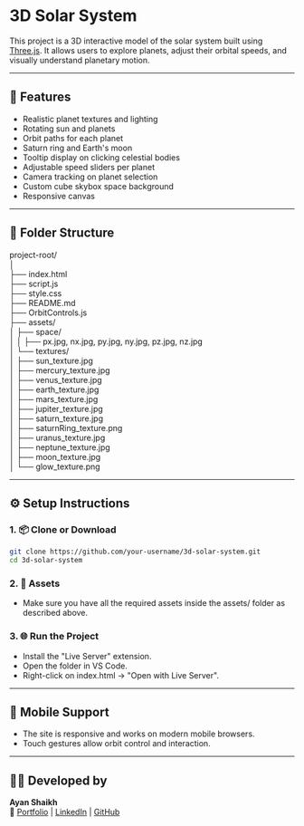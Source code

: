 # 3D Solar System
This project is a 3D interactive model of the solar system built using [Three.js](https://threejs.org/). It allows users to explore planets, adjust their orbital speeds, and visually understand planetary motion.

---

## 🚀 Features

- Realistic planet textures and lighting
- Rotating sun and planets
- Orbit paths for each planet
- Saturn ring and Earth's moon
- Tooltip display on clicking celestial bodies
- Adjustable speed sliders per planet
- Camera tracking on planet selection
- Custom cube skybox space background
- Responsive canvas

---

## 📁 Folder Structure
project-root/<br>
│<br>
├── index.html<br>
├── script.js<br>
├── style.css<br>
├── README.md<br>
├── OrbitControls.js<br>
├── assets/<br>
│ ├── space/<br>
│ │ ├── px.jpg, nx.jpg, py.jpg, ny.jpg, pz.jpg, nz.jpg<br>
│ └── textures/<br>
│ ├── sun_texture.jpg<br>
│ ├── mercury_texture.jpg<br>
│ ├── venus_texture.jpg<br>
│ ├── earth_texture.jpg<br>
│ ├── mars_texture.jpg<br>
│ ├── jupiter_texture.jpg<br>
│ ├── saturn_texture.jpg<br>
│ ├── saturnRing_texture.png<br>
│ ├── uranus_texture.jpg<br>
│ ├── neptune_texture.jpg<br>
│ ├── moon_texture.jpg<br>
│ └── glow_texture.png<br>

---

## ⚙️ Setup Instructions
### 1. 📦 Clone or Download

```bash
git clone https://github.com/your-username/3d-solar-system.git
cd 3d-solar-system
```
### 2. 📂 Assets
- Make sure you have all the required assets inside the assets/ folder as described above.
### 3.  🌐 Run the Project
- Install the "Live Server" extension.
- Open the folder in VS Code.
- Right-click on index.html → "Open with Live Server".

---

## 📱 Mobile Support
- The site is responsive and works on modern mobile browsers.
- Touch gestures allow orbit control and interaction.

---

## 🙋‍♂️ Developed by
**Ayan Shaikh**  
🔗 [Portfolio](https://ayancreates.netlify.app/) | [LinkedIn](https://www.linkedin.com/in/ayan-shaikh-3659a0289/) | [GitHub](https://github.com/Ayan-004)
